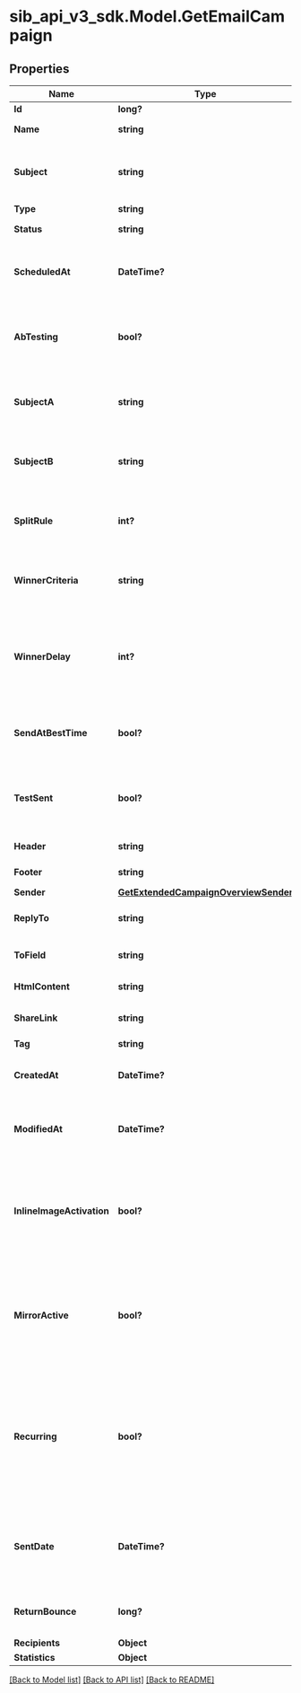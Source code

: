 # sib_api_v3_sdk.Model.GetEmailCampaign
## Properties

Name | Type | Description | Notes
------------ | ------------- | ------------- | -------------
**Id** | **long?** | ID of the campaign | 
**Name** | **string** | Name of the campaign | 
**Subject** | **string** | Subject of the campaign. Only available if &#x60;abTesting&#x60; flag of the campaign is &#x60;false&#x60; | [optional] 
**Type** | **string** | Type of campaign | 
**Status** | **string** | Status of the campaign | 
**ScheduledAt** | **DateTime?** | UTC date-time on which campaign is scheduled (YYYY-MM-DDTHH:mm:ss.SSSZ) | [optional] 
**AbTesting** | **bool?** | Status of A/B Test for the campaign. abTesting &#x3D; false means it is disabled, &amp; abTesting &#x3D; true means it is enabled. | [optional] 
**SubjectA** | **string** | Subject A of the ab-test campaign. Only available if &#x60;abTesting&#x60; flag of the campaign is &#x60;true&#x60; | [optional] 
**SubjectB** | **string** | Subject B of the ab-test campaign. Only available if &#x60;abTesting&#x60; flag of the campaign is &#x60;true&#x60; | [optional] 
**SplitRule** | **int?** | The size of your ab-test groups. Only available if &#x60;abTesting&#x60; flag of the campaign is &#x60;true&#x60; | [optional] 
**WinnerCriteria** | **string** | Criteria for the winning version. Only available if &#x60;abTesting&#x60; flag of the campaign is &#x60;true&#x60; | [optional] 
**WinnerDelay** | **int?** | The duration of the test in hours at the end of which the winning version will be sent. Only available if &#x60;abTesting&#x60; flag of the campaign is &#x60;true&#x60; | [optional] 
**SendAtBestTime** | **bool?** | It is true if you have chosen to send your campaign at best time, otherwise it is false | [optional] 
**TestSent** | **bool?** | Retrieved the status of test email sending. (true&#x3D;Test email has been sent  false&#x3D;Test email has not been sent) | 
**Header** | **string** | Header of the campaign | 
**Footer** | **string** | Footer of the campaign | 
**Sender** | [**GetExtendedCampaignOverviewSender**](GetExtendedCampaignOverviewSender.md) |  | 
**ReplyTo** | **string** | Email defined as the &quot;Reply to&quot; of the campaign | 
**ToField** | **string** | Customisation of the &quot;to&quot; field of the campaign | [optional] 
**HtmlContent** | **string** | HTML content of the campaign | 
**ShareLink** | **string** | Link to share the campaign on social medias | [optional] 
**Tag** | **string** | Tag of the campaign | [optional] 
**CreatedAt** | **DateTime?** | Creation UTC date-time of the campaign (YYYY-MM-DDTHH:mm:ss.SSSZ) | 
**ModifiedAt** | **DateTime?** | UTC date-time of last modification of the campaign (YYYY-MM-DDTHH:mm:ss.SSSZ) | 
**InlineImageActivation** | **bool?** | Status of inline image. inlineImageActivation &#x3D; false means image can’t be embedded, &amp; inlineImageActivation &#x3D; true means image can be embedded, in the email. | [optional] 
**MirrorActive** | **bool?** | Status of mirror links in campaign. mirrorActive &#x3D; false means mirror links are deactivated, &amp; mirrorActive &#x3D; true means mirror links are activated, in the campaign | [optional] 
**Recurring** | **bool?** | FOR TRIGGER ONLY ! Type of trigger campaign.recurring &#x3D; false means contact can receive the same Trigger campaign only once, &amp; recurring &#x3D; true means contact can receive the same Trigger campaign several times | [optional] 
**SentDate** | **DateTime?** | Sent UTC date-time of the campaign (YYYY-MM-DDTHH:mm:ss.SSSZ). Only available if &#39;status&#39; of the campaign is &#39;sent&#39; | [optional] 
**ReturnBounce** | **long?** | Total number of non-delivered campaigns for a particular campaign id. | [optional] 
**Recipients** | **Object** |  | 
**Statistics** | **Object** |  | 

[[Back to Model list]](../README.md#documentation-for-models) [[Back to API list]](../README.md#documentation-for-api-endpoints) [[Back to README]](../README.md)

